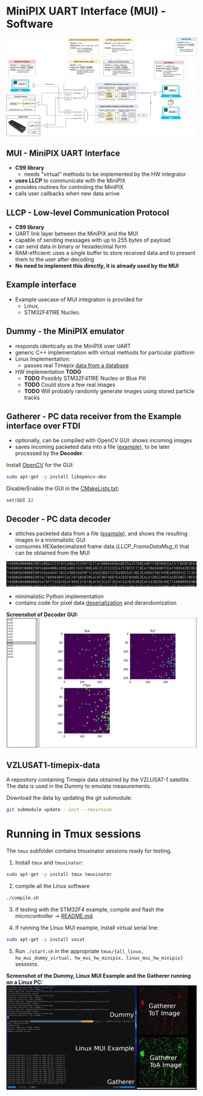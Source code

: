 # MiniPIX UART Interface (MUI) - Software

[![](../fig/diagram.png)](../fig/diagram.pdf)

## MUI - MiniPIX UART Interface

* **C99 library**
  * needs "virtual" methods to be implemented by the HW integrator
* **uses LLCP** to communicate with the MiniPIX
* provides routines for controling the MiniPIX
* calls user callbacks when new data arrive

## LLCP - Low-level Communication Protocol

* **C99 library**
* UART link layer between the MiniPIX and the MUI
* capable of sending messages with up to 255 bytes of payload
* can send data in binary or hexadecimal form
* RAM-efficient: uses a single buffer to store received data and to present them to the user after decoding
* **No need to implement this directly, it is already used by the MUI**

## Example interface

* Example usecase of MUI integration is provided for
  * Linux,
  * STM32F411RE Nucleo.

## Dummy - the MiniPIX emulator

* responds identically as the MiniPIX over UART
* generic C++ implementation with virtual methods for particular platform
* Linux Implementation:
  * passes real Timepix [data from a database](https://github.com/vzlusat/vzlusat1-timepix-data)
* HW implementation **TODO**
  * **TODO** Possibly STM32F411RE Nucleo or Blue Pill
  * **TODO** Could store a few real images
  * **TODO** Will probably randomly generate images using stored particle tracks

## Gatherer - PC data receiver from the Example interface over FTDI

* optionally, can be compiled with OpenCV GUI: shows incoming images
* saves incoming packeted data into a file ([example](./gatherer/data/hw_data.txt)), to be later processed by the **Decoder**.

Install [OpenCV](https://opencv.org/) for the GUI:
```bash
sudo apt-get -y install libopencv-dev
```
Disable/Enable the GUI in the [CMakeLists.txt](./gatherer/CMakeLists.txt):
```
set(GUI 1)
```

## Decoder - PC data decoder

* stitches packeted data from a file ([example](./gatherer/data/hw_data.txt)), and shows the resulting images in a minimalistic GUI
* consumes HEXadecimalized frame data (_LLCP_FrameDataMsg_t_) that can be obtained from the MUI

![](./decoder/fig/data.png)

* minimalistic Python implementation
* contains code for pixel data [deserialization](deserialization) and derandomization

**Screenshot of Decoder GUI:**
![](./decoder/fig/decoder.png)

## VZLUSAT1-timepix-data

A repository containing Timepix data obtained by the VZLUSAT-1 satellite.
The data is used in the Dummy to emulate measurements.

Download the data by updating the git submodule:
```bash
git submodule update --init --recursive
```

# Running in Tmux sessions

The `tmux` subfolder contains tmuxinator sessions ready for testing.

1. Install `tmux` and `tmuxinator`:

```bash
sudo apt-get -y install tmux tmuxinator
```

2. compile all the Linux software

```bash
./compile.sh
```

3. If testing with the STM32F4 example, compile and flash the microcontroller -> [README.md](./example_interface/stm32f411).

4. If running the Linux MUI example, install virtual serial line:

```bash
sudo apt-get -y install socat
```

5. Run `./start.sh` in the appropriate `tmux/{all_linux, hw_mui_dummy_virtual, hw_mui_hw_minipix, linux_mui_hw_minipix}` sessions.

**Screenshot of the Dummy, Linux MUI Example and the Gatherer running on a Linux PC:**
![](./.fig/tmux.png)
